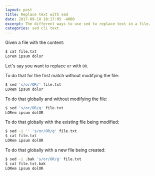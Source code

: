 ```yaml
---
layout: post
title: Replace text with sed
date: 2017-09-18 18:17:05 -4000
excerpt: The different ways to use sed to replace text in a file.
categories: sed cli text
---
```


Given a file with the content:

```sh
$ cat file.txt
Lorem ipsum dolor
```

Let's say you want to replace `or` with `OR`.

To do that for the first match without modifying the file:

```sh
$ sed 's/or/OR/' file.txt
LORem ipsum dolor
```

To do that globally and without modifying the file:

```sh
$ sed 's/or/OR/g' file.txt
LORem ipsum dolOR
```

To do that globally with the existing file being modified:

```sh
$ sed -i '' 's/or/OR/g' file.txt
$ cat file.txt
LORem ipsum dolOR
```

To do that globally with a new file being created:

```sh
$ sed -i .bak 's/or/OR/g' file.txt
$ cat file.txt.bak
LORem ipsum dolOR
```
